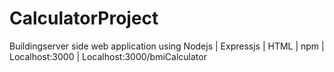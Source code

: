# CalculatorProject
 Buildingserver side web application using Nodejs | Expressjs | HTML | npm | Localhost:3000 | Localhost:3000/bmiCalculator

